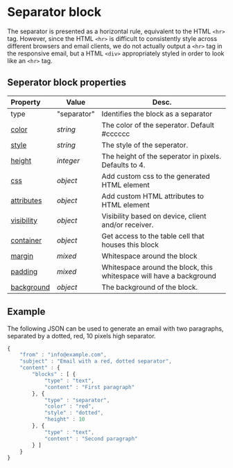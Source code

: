# Separator block

The separator is presented as a horizontal rule, equivalent to the HTML `<hr>` 
tag. However, since the HTML `<hr>` is difficult to consistently style across
different browsers and email clients, we do not actually output a `<hr>` tag in 
the responsive email, but a HTML `<div>` appropriately styled in order to look 
like an `<hr>` tag. 

## Seperator block properties

| Property | Value | Desc.                                                                                                                        |
|:---------|-------|------------------------------------------------------------------------------------------------------------------------------|
| type | "separator" | Identifies the block as a separator                                                                                        |
| [color](../json/property-separator-color) | _string_ | The color of the seperator. Default #cccccc                  |
| [style](../json/property-separator-style) | _string_ | The style of the seperator.                                  |
| [height](../json/property-separator-height) | _integer_ | The height of the seperator in pixels. Defaults to 4.     |
| [css](../json/property-css) | _object_ | Add custom css to the generated HTML element                               |
| [attributes](../json/property-attributes) | _object_ | Add custom HTML attributes to HTML element                   |
| [visibility](../json/property-visibility) | _object_ | Visibility based on device, client and/or receiver.          |
| [container](../json/property-container) | _object_ | Get access to the table cell that houses this block            |
| [margin](../json/property-margin) | _mixed_ | Whitespace around the block                                           |
| [padding](../json/property-padding) | _mixed_ | Whitespace around the block, this whitespace will have a background |
| [background](../json/property-background) | _object_ | The background of the block.                                 |

## Example

The following JSON can be used to generate an email with two paragraphs, separated 
by a dotted, red, 10 pixels high separator.

```javascript
{
    "from" : "info@example.com",
    "subject" : "Email with a red, dotted separator",
    "content" : {
        "blocks" : [ {
            "type" : "text",
            "content" : "First paragraph"
        }, {
            "type" : "separator",
            "color" : "red",
            "style" : "dotted",
            "height" : 10
        }, {
            "type" : "text",
            "content" : "Second paragraph"
        } ]
    }
}
```
